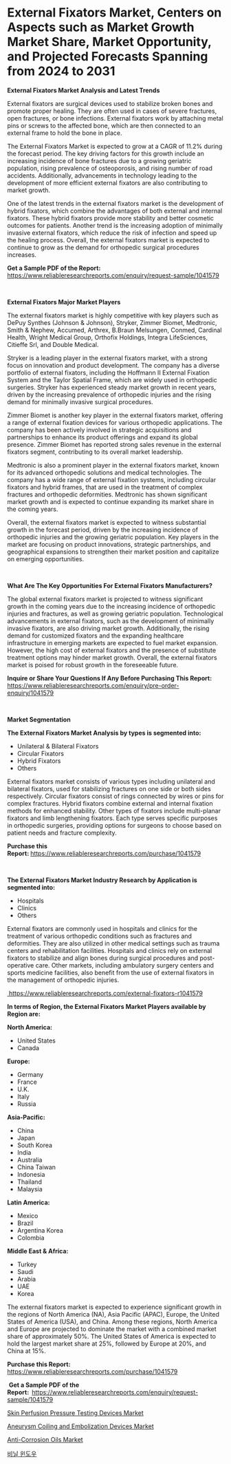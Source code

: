 <p><h1>External Fixators Market, Centers on Aspects such as Market Growth Market Share, Market Opportunity, and Projected Forecasts Spanning from 2024 to 2031</h1></p><p><strong>External Fixators Market Analysis and Latest Trends</strong></p>
<p><p>External fixators are surgical devices used to stabilize broken bones and promote proper healing. They are often used in cases of severe fractures, open fractures, or bone infections. External fixators work by attaching metal pins or screws to the affected bone, which are then connected to an external frame to hold the bone in place.</p><p>The External Fixators Market is expected to grow at a CAGR of 11.2% during the forecast period. The key driving factors for this growth include an increasing incidence of bone fractures due to a growing geriatric population, rising prevalence of osteoporosis, and rising number of road accidents. Additionally, advancements in technology leading to the development of more efficient external fixators are also contributing to market growth.</p><p>One of the latest trends in the external fixators market is the development of hybrid fixators, which combine the advantages of both external and internal fixators. These hybrid fixators provide more stability and better cosmetic outcomes for patients. Another trend is the increasing adoption of minimally invasive external fixators, which reduce the risk of infection and speed up the healing process. Overall, the external fixators market is expected to continue to grow as the demand for orthopedic surgical procedures increases.</p></p>
<p><strong>Get a Sample PDF of the Report:&nbsp;</strong> <a href="https://www.reliableresearchreports.com/enquiry/request-sample/1041579">https://www.reliableresearchreports.com/enquiry/request-sample/1041579</a></p>
<p>&nbsp;</p>
<p><strong>External Fixators Major Market Players</strong></p>
<p><p>The external fixators market is highly competitive with key players such as DePuy Synthes (Johnson & Johnson), Stryker, Zimmer Biomet, Medtronic, Smith & Nephew, Accumed, Arthrex, B.Braun Melsungen, Conmed, Cardinal Health, Wright Medical Group, Orthofix Holdings, Integra LifeSciences, Citieffe Srl, and Double Medical.</p><p>Stryker is a leading player in the external fixators market, with a strong focus on innovation and product development. The company has a diverse portfolio of external fixators, including the Hoffmann II External Fixation System and the Taylor Spatial Frame, which are widely used in orthopedic surgeries. Stryker has experienced steady market growth in recent years, driven by the increasing prevalence of orthopedic injuries and the rising demand for minimally invasive surgical procedures.</p><p>Zimmer Biomet is another key player in the external fixators market, offering a range of external fixation devices for various orthopedic applications. The company has been actively involved in strategic acquisitions and partnerships to enhance its product offerings and expand its global presence. Zimmer Biomet has reported strong sales revenue in the external fixators segment, contributing to its overall market leadership.</p><p>Medtronic is also a prominent player in the external fixators market, known for its advanced orthopedic solutions and medical technologies. The company has a wide range of external fixation systems, including circular fixators and hybrid frames, that are used in the treatment of complex fractures and orthopedic deformities. Medtronic has shown significant market growth and is expected to continue expanding its market share in the coming years.</p><p>Overall, the external fixators market is expected to witness substantial growth in the forecast period, driven by the increasing incidence of orthopedic injuries and the growing geriatric population. Key players in the market are focusing on product innovations, strategic partnerships, and geographical expansions to strengthen their market position and capitalize on emerging opportunities.</p></p>
<p>&nbsp;</p>
<p><strong>What Are The Key Opportunities For External Fixators Manufacturers?</strong></p>
<p><p>The global external fixators market is projected to witness significant growth in the coming years due to the increasing incidence of orthopedic injuries and fractures, as well as growing geriatric population. Technological advancements in external fixators, such as the development of minimally invasive fixators, are also driving market growth. Additionally, the rising demand for customized fixators and the expanding healthcare infrastructure in emerging markets are expected to fuel market expansion. However, the high cost of external fixators and the presence of substitute treatment options may hinder market growth. Overall, the external fixators market is poised for robust growth in the foreseeable future.</p></p>
<p><strong>Inquire or Share Your Questions If Any Before Purchasing This Report:</strong> <a href="https://www.reliableresearchreports.com/enquiry/pre-order-enquiry/1041579">https://www.reliableresearchreports.com/enquiry/pre-order-enquiry/1041579</a></p>
<p>&nbsp;</p>
<p><strong>Market Segmentation</strong></p>
<p><strong>The External Fixators Market Analysis by types is segmented into:</strong></p>
<p><ul><li>Unilateral & Bilateral Fixators</li><li>Circular Fixators</li><li>Hybrid Fixators</li><li>Others</li></ul></p>
<p><p>External fixators market consists of various types including unilateral and bilateral fixators, used for stabilizing fractures on one side or both sides respectively. Circular fixators consist of rings connected by wires or pins for complex fractures. Hybrid fixators combine external and internal fixation methods for enhanced stability. Other types of fixators include multi-planar fixators and limb lengthening fixators. Each type serves specific purposes in orthopedic surgeries, providing options for surgeons to choose based on patient needs and fracture complexity.</p></p>
<p><strong>Purchase this Report:&nbsp;</strong><a href="https://www.reliableresearchreports.com/purchase/1041579">https://www.reliableresearchreports.com/purchase/1041579</a></p>
<p>&nbsp;</p>
<p><strong>The External Fixators Market Industry Research by Application is segmented into:</strong></p>
<p><ul><li>Hospitals</li><li>Clinics</li><li>Others</li></ul></p>
<p><p>External fixators are commonly used in hospitals and clinics for the treatment of various orthopedic conditions such as fractures and deformities. They are also utilized in other medical settings such as trauma centers and rehabilitation facilities. Hospitals and clinics rely on external fixators to stabilize and align bones during surgical procedures and post-operative care. Other markets, including ambulatory surgery centers and sports medicine facilities, also benefit from the use of external fixators in the management of orthopedic injuries.</p></p>
<p><a href="https://www.reliableresearchreports.com/external-fixators-r1041579">&nbsp;https://www.reliableresearchreports.com/external-fixators-r1041579</a></p>
<p><strong>In terms of Region, the External Fixators Market Players available by Region are:</strong></p>
<p>
    <p> <strong> North America: </strong>
        <ul>
            <li>United States</li>
            <li>Canada</li>
        </ul>
        </p> 
    <p> <strong> Europe: </strong>
        <ul>
            <li>Germany</li>
            <li>France</li>
            <li>U.K.</li>
            <li>Italy</li>
            <li>Russia</li>
        </ul>
        </p> 
    <p> <strong> Asia-Pacific: </strong>
        <ul>
            <li>China</li>
            <li>Japan</li>
            <li>South Korea</li>
            <li>India</li>
            <li>Australia</li>
            <li>China Taiwan</li>
            <li>Indonesia</li>
            <li>Thailand</li>
            <li>Malaysia</li>
        </ul>
        </p> 
    <p> <strong> Latin America: </strong>
        <ul>
            <li>Mexico</li>
            <li>Brazil</li>
            <li>Argentina Korea</li>
            <li>Colombia</li>
        </ul>
        </p> 
    <p> <strong> Middle East & Africa: </strong>
        <ul>
            <li>Turkey</li>
            <li>Saudi</li>
            <li>Arabia</li>
            <li>UAE</li>
            <li>Korea</li>
        </ul>
    </p>
    </p>
<p><p>The external fixators market is expected to experience significant growth in the regions of North America (NA), Asia Pacific (APAC), Europe, the United States of America (USA), and China. Among these regions, North America and Europe are projected to dominate the market with a combined market share of approximately 50%. The United States of America is expected to hold the largest market share at 25%, followed by Europe at 20%, and China at 15%.</p></p>
<p><strong>Purchase this Report: </strong><a href="https://www.reliableresearchreports.com/purchase/1041579">https://www.reliableresearchreports.com/purchase/1041579</a></p>
<p>&nbsp;<strong>Get a Sample PDF of the Report:&nbsp;&nbsp;</strong><a href="https://www.reliableresearchreports.com/enquiry/request-sample/1041579">https://www.reliableresearchreports.com/enquiry/request-sample/1041579</a></p>
<p><strong></strong></p>
<p><p><a href="https://github.com/gamblestampleyjenny50m5sl6/Market-Research-Report-List-2/blob/main/skin-perfusion-pressure-testing-devices-market.md">Skin Perfusion Pressure Testing Devices Market</a></p><p><a href="https://github.com/nicholepatriciadoylenwnrjr0/Market-Research-Report-List-2/blob/main/aneurysm-coiling-and-embolization-devices-market.md">Aneurysm Coiling and Embolization Devices Market</a></p><p><a href="https://issuu.com/reportprime-2/docs/anti-corrosion-oils-market-size-2030.pptx">Anti-Corrosion Oils Market</a></p><p><a href="https://medium.com/@leeanford76845djf/%EB%B9%84%EB%8B%90-%EC%B0%BD%EB%AC%B8-%EC%8B%9C%EC%9E%A5-%EB%B6%84%EC%84%9D-cagr-%EC%8B%9C%EC%9E%A5-%EC%84%B8%EB%B6%84%ED%99%94-%EB%B0%8F-%EA%B8%80%EB%A1%9C%EB%B2%8C-%EC%82%B0%EC%97%85-%EA%B0%9C%EC%9A%94-3862bb27e346">비닐 윈도우</a></p></p>